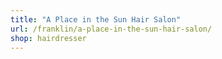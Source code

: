 ```yaml
---
title: "A Place in the Sun Hair Salon"
url: /franklin/a-place-in-the-sun-hair-salon/
shop: hairdresser
---
```

